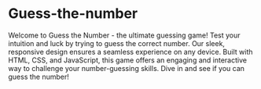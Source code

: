 # Guess-the-number
Welcome to Guess the Number - the ultimate guessing game! Test your intuition and luck by trying to guess the correct number. Our sleek, responsive design ensures a seamless experience on any device. Built with HTML, CSS, and JavaScript, this game offers an engaging and interactive way to challenge your number-guessing skills. Dive in and see if you can guess the number!
